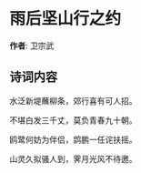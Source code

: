 # 雨后坚山行之约

**作者**: 卫宗武

## 诗词内容

水泛新堤蘸柳条，郊行喜有可人招。

不堪白发三千丈，莫负青春九十朝。

鸥鹭何妨为伴侣，鹍鹏一任诧扶摇。

山灵久拟骚人到，霁月光风不待邀。

